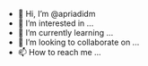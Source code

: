 - 👋 Hi, I’m @apriadidm
- 👀 I’m interested in ...
- 🌱 I’m currently learning ...
- 💞️ I’m looking to collaborate on ...
- 📫 How to reach me ...

<!---
apriadidm/apriadidm is a ✨ special ✨ repository because its `README.md` (this file) appears on your GitHub profile.
You can click the Preview link to take a look at your changes.
--->
